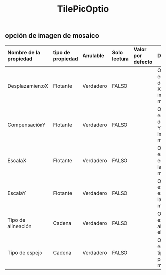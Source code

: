 ﻿---
title: TilePicOptio
second_title: Aspose.Cells Cloud Documen
type: docs
url: /es/specification/model/tilepicoption/
description: "Aspose.Cells Especificación del modelo de nube: TilePicOption. Maneje sin esfuerzo Excel y otros documentos de hoja de cálculo con funciones como abrir, generar, editar, dividir, fusionar, comparar y convertir."
weight: 50
---
## **opción de imagen de mosaico**

 

| Nombre de la propiedad| tipo de propiedad| Anulable| Solo lectura| Valor por defecto| Descripción|
|:- |:- |:- |:- |:- |:- |
| DesplazamientoX| Flotante| Verdadero| FALSO|| Obtiene o establece el desplazamiento X para la imagen en mosaico.|
| CompensaciónY| Flotante| Verdadero| FALSO|| Obtiene o establece el desplazamiento Y para la imagen en mosaico.|
| EscalaX| Flotante| Verdadero| FALSO|| Obtiene o establece la escala X para la imagen en mosaico.|
| EscalaY| Flotante| Verdadero| FALSO|| Obtiene o establece la escala Y para la imagen en mosaico.|
| Tipo de alineación| Cadena| Verdadero| FALSO|| Obtiene o establece la alineación para el mosaico.|
| Tipo de espejo| Cadena| Verdadero| FALSO|| Obtiene o establece el tipo de espejo para el mosaico.|

